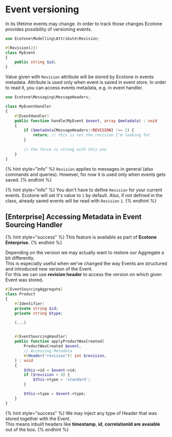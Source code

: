# Event versioning

In its lifetime events may change. In order to track those changes Ecotone provides possibility of versioning events.&#x20;

```php
use Ecotone\Modelling\Attribute\Revision;

#[Revision(2)]
class MyEvent
{
    public string $id;
}
```

Value given with `Revision` attribute will be stored by Ecotone in events metadata. Attribute is used only when event is saved in event store. In order to read it, you can access events metadata, e.g. in event handler.

```php
use Ecotone\Messaging\MessageHeaders;

class MyEventHandler
{
    #[EventHandler]
    public function handle(MyEvent $event, array $metadata) : void
    {
        if ($metadata[MessageHeaders::REVISION] !== 2) {
            return; // this is not the revision I'm looking for
        }
        
        // the force is strong with this one
    }
}
```

{% hint style="info" %}
`Revision` applies to messages in general (also commands and queries). However, for now it is used only when events gets saved.
{% endhint %}

{% hint style="info" %}
You don't have to define `Revision` for your current events. Ecotone will set it's value to `1` by default. Also, if not defined in the class, already saved events will be read with `Revision` `1`.
{% endhint %}

## \[Enterprise] Accessing Metadata in Event Sourcing Handler

{% hint style="success" %}
This feature is available as part of **Ecotone Enterprise.**
{% endhint %}

Depending on the version we may actually want to restore our Aggregate a bit differently. \
This is especially useful when we've changed the way Events are structured and introduced new version of the Event. \
For this we can use **revision header** to access the version on which given Event was store&#x64;**.**

```php
#[EventSourcingAggregate]
class Product
{
    #[Identifier]
    private string $id;
    private string $type;

    (...)

        
    #[EventSourcingHandler]
    public function applyProductWasCreated(
        ProductWasCreated $event,
        // Accessing Metadata
        #[Header("revision")] int $revision,
    ) : void
    {
        $this->id = $event->id;
        if ($revision < 4) {
            $this->type = 'standard';
        }

        $this->type = $event->type;
    }
}
```

{% hint style="success" %}
We may inject any type of Header that was stored together with the Event. \
This means inbuilt headers like **timestamp**, **id**, **correlationId are avaiable** out of the bo&#x78;**.**
{% endhint %}
